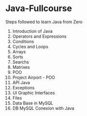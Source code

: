 # Java-Fullcourse
Steps followed to learn Java from Zero
 1. Introduction of Java
 2. Operators and Expressions
 3. Conditions
 4. Cycles and Loops
 5. Arrays
 6. Sorts
 7. Searchs
 8. Matrixes
 9. POO
 10. Project Airport - POO
 11. API Java
 12. Exceptions
 13. UI Graphic Interfaces
 14. Files
 15. Data Base in MySQL
 16. DB MySQL Conexion with Java
